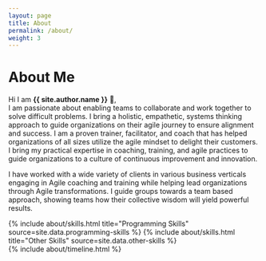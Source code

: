 ```yaml
---
layout: page
title: About
permalink: /about/
weight: 3
---
```


# **About Me**

Hi I am **{{ site.author.name }}** :wave:,<br>
I am passionate about enabling teams to collaborate and work together to solve difficult problems. I bring a holistic, empathetic, systems thinking approach to guide organizations on their agile journey to ensure alignment and success. I am a proven trainer, facilitator, and coach that has helped organizations of all sizes utilize the agile mindset to delight their customers. I bring my practical expertise in coaching, training, and agile practices to guide organizations to a culture of continuous improvement and innovation.

I have worked with a wide variety of clients in various business verticals engaging in Agile coaching and training while helping lead organizations through Agile transformations. I guide groups towards a team based approach, showing teams how their collective wisdom will yield powerful results.

<div class="row">
{% include about/skills.html title="Programming Skills" source=site.data.programming-skills %}
{% include about/skills.html title="Other Skills" source=site.data.other-skills %}
</div>

<div class="row">
{% include about/timeline.html %}
</div>